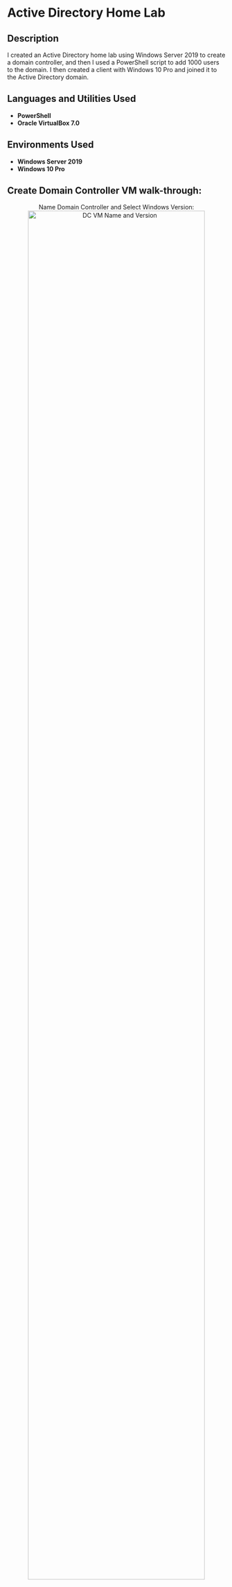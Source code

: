 <h1>Active Directory Home Lab</h1>


<h2>Description</h2>
I created an Active Directory home lab using Windows Server 2019 to create a domain controller, and then I used a PowerShell script to add 1000 users to the domain. I then created a client with Windows 10 Pro and joined it to the Active Directory domain.
<br />


<h2>Languages and Utilities Used</h2>

- <b>PowerShell</b> 
- <b>Oracle VirtualBox 7.0</b>

<h2>Environments Used </h2>

- <b>Windows Server 2019</b>
- <b>Windows 10 Pro</b>

<h2>Create Domain Controller VM walk-through:</h2>

<p align="center">
Name Domain Controller and Select Windows Version: <br/>
<img src="https://i.imgur.com/X01tWUV.jpeg" height="90%" width="90%" alt="DC VM Name and Version"/>
<br />
<br />
</p>
<p>
  I used Oracle VirtualBox to create a new virtual machine (VM) that would be the domain controller (DC). I named the virtual machine "DC" and then set the operating system version as "Other Windows (64-bit)" since the domain controller used Windows Server 2019.
</p>
<p align="center">
Allocate DC VM Hardware Resources:  <br/>
<img src="https://i.imgur.com/TeQur8M.jpeg" height="90%" width="90%" alt="DC VM Hardware"/>
<br />
<br />
</p>
<p>
  On the next menu screen I allocated hardware resources for the DC VM to use. 
</p>
<p align="center">
Load Windows Server 2019 ISO: <br/>
<img src="https://i.imgur.com/PukJZGc.jpeg" height="90%" width="90%" alt="DC VM Created"/>
<br />
<br />
<img src="https://i.imgur.com/UfabpJe.jpeg" height="90%" width="90%" alt="Load Server 2019 ISO"/>
<br />
<br />
</p>
<p>
  After creating the DC VM, I launched the DC VM and loaded the Windows Server 2019 ISO file to install the operating system. 
</p>


<h2>Configure Domain Controller VM Network Adapters walk-through:</h2>

<p>
  I configured the DC VM to use two network adapters, one for external Internet connections and another for internal client connections. The purpose of this is so that rather than internal clients having a direct Internet connection, the DC will filter network traffic for internal clients that is sent to or received from external networks.
</p>
<p align="center">
Launch Ethernet Settings:  <br/>
<img src="https://i.imgur.com/jDIrKeR.jpeg" height="90%" width="90%" alt="Ethernet Settings"/>
<br />
<br />
</p>
<p>
  In the Ethernet settings menu, I selected "Change adapter options" to configure the network adapaters. 
</p>
<p align="center">
Rename Network Adapters:  <br/>
<img src="https://i.imgur.com/3eWA6Yc.jpeg" height="90%" width="90%" alt="Rename Netowrk Adapters"/>
<br />
<br />
</p>
<p>
  The "Network Connections" menu contained the two network adapters for the DC, but they were labeled "Ethernet" and "Ethernet2." To identify which adapter was external-facing and which adapter was internal-facing, I viewed the IP address assigned to each adapter. One adapter was assigned a public IP address while the other was assigned an APIPA IP address. The Ethernet adapter with the public IP address received its IP address from my home router's DHCP server, so I knew this adapter was being used for external connections. The Ethernet adapter with the APIPA IP address was unable to contact the DHCP server of my home router because it was configured for internal connections only. I renamed each Ethernet adapter based on the type of connection they were configured for. 
</p>
<p align="center">
Assign IP Address to Internal Ethernet Adapter:  <br/>
<img src="https://i.imgur.com/HQac0Qs.jpeg" height="90%" width="90%" alt="Internal IP Address"/>
<br />
<br />
</p>
<p>
  Once the Ethernet adapters were correctly identified and labeled, I configured the IPv4 properties of the internal adapter to correct the APIPA issue. I assigned a static IP address of 172.16.0.1 with a subnet mask of 255.255.255.0. I used the loopback address of the internal adapter for its DNS server settings since Active Dirctory will automatically install DNS and use the DC itself for DNS. 
</p>


<h2>Active Directory Domain Services walk-through:</h2>

<p>
  Once the network adapters were properly configured, I installed Active Directory Domain Services to the DC. 
</p>
<p align="center">
Select "Add roles and features":  <br/>
<img src="https://i.imgur.com/DtltQdN.jpeg" height="90%" width="90%" alt="Add roles and features"/>
<br />
<br />
Install Active Directory Domain Services:  <br/>
<img src="https://i.imgur.com/bS3XEjq.jpeg" height="90%" width="90%" alt="Install Active Directory Domain Services"/>
<br />
<br />
Active Directory Domain Services Installation Complete:  <br/>
<img src="https://i.imgur.com/y305EOu.jpeg" height="90%" width="90%" alt="Active Directory Domain Services Install Complete"/>
<br />
<br />
</p>
<p align="center">
Promote Server to Domain Controller: <br/>
<img src="https://i.imgur.com/7hOrWMA.jpeg" height="90%" width="90%" alt="Promote Server to DC"/>
<br />
<br />
<p>
  After installing Active Directory Domain Services, I then promoted the server to a Domain Controller. This was done by clicking the flag next to the yellow triangle in the top menu, and then selecting "Promote this server to a domain controller."
</p>
<p align="center">
Add a New Forest: <br/>
<img src="https://i.imgur.com/R6ui6hH.jpeg" height="90%" width="90%" alt="Add New Forest"/>
<br />
<br />
</p>
<p>
  In the menu that appeared, I selected "Add a new forest" and then assiged "mydomain.com" as the root domain name. I then proceeded through the following menus and then installed the forest to the server.
</p>
<p align="center">
Launch Active Directory Users and Computers:  <br/>
<img src="https://i.imgur.com/iDmallm.jpeg" height="90%" width="90%" alt="AD Users and Computers"/>
<br />
<br />
</p>
<p>
  Next I launched the Active Directory Users and Computers tool from the Windows start menu to create a new organizational unit (OU).
</p>
<p align="center">
Create New Oranizational Unit: <br/>
<img src="https://i.imgur.com/qMSxdym.jpeg" height="90%" width="90%" alt="Create OU"/>
<br />
<br />
</p>
<p>
  In the Active Directory Users and Computers tool I right-clicked "mydomain.com," selected "New," and then selected "Organizational Unit."
</p>
<p align="center">
Assign Name to OU:  <br/>
<img src="https://i.imgur.com/yQ7yxUJ.jpeg" height="90%" width="90%" alt="Name OU"/>
<br />
<br />
</p>
<p>
  I then named the OU "_ADMINS."
</p>
<p align="center">
Create New User in _ADMINS OU:  <br/>
<img src="https://i.imgur.com/1cC9fSr.jpeg" height="90%" width="90%" alt="New User in _ADMINS OU"/>
<br />
<br />
</p>
<p>
  After I created the _ADMINS OU, I then created a new admin user in the OU. To do this, I right-clicked the _ADMINS OU, selected "New," and then selected "User."
</p>
<p align="center">
New User Information:  <br/>
<img src="https://i.imgur.com/fzZm2Mo.jpeg" height="90%" width="90%" alt="New User Information"/>
<br />
<br />
</p>
<p>
  In the next window I filled in the information to create the new user. 
</p>
<p align="center">
New User Password:  <br/>
<img src="https://i.imgur.com/0keZKWo.jpeg" height="90%" width="90%" alt="New User Password"/>
<br />
<br />
</p>
<p>
  After entering the information for the new user, I created the password for the new user account. 
</p>
<p align="center">
Add New Admin User to Domain Admins: <br/>
<img src="https://i.imgur.com/hGPiXQd.jpeg" height="90%" width="90%" alt="Add New Admin User to _ADMINS OU"/>
<br />
<br />
</p>
<p>
  After adding the user to the _ADMINS OU, I then added the user to Domain Admins to make them an administrator. 
</p>
<p align="center">
Sign in to Admin Account:  <br/>
<img src="https://i.imgur.com/1xU1Fhq.jpeg" height="90%" width="90%" alt="Sign in Admin"/>
<br />
<br />
</p>
<p>
  I signed in to the newly created admin account to verify it worked properly.
</p>



<h2>Routing and Remote Access Service walk-through:</h2>


<p align="center">  
Install Remote Access: <br/>
<img src="https://i.imgur.com/D9rCo0C.jpeg" height="90%" width="90%" alt="Install Remote Access"/>
<br />
<br />
<img src="https://i.imgur.com/ZQshbhS.jpeg" height="90%" width="90%" alt="Install routing"/>
<br />
<br />
</p>
<p>
  After signing in to the newly created admin account, I used the "Add roles and features" option in Server Manager to add Remote Access. This is how internal clients will connect to the internal Ethernet adapter of the DC so that the DC can then allow Internet connections for internal clients. 
</p>
<p align="center">
Configure Routing and Remote Access:  <br/>
<img src="https://i.imgur.com/HnLKlyB.jpeg" height="90%" width="90%" alt="Configure Routing and Remote Access"/>
<br />
<br />
<img src="https://i.imgur.com/g434Qqf.jpeg" height="90%" width="90%" alt="Configure Routing and Remote Access 2"/>
<br />
<br />
<img src="https://i.imgur.com/OjTg7BK.jpeg" height="90%" width="90%" alt="Select NAT"/>
<br />
<br />
<img src="https://i.imgur.com/Vk8Y9Vz.jpeg" height="90%" width="90%" alt="Select External NIC for NAT"/>
<br />
<br />
</p>
<p>
  After installing the Remote Access feature, I then configured Routing and Remote Access for the DC. To do this, I selected "Routing and Remote Access" from the Tools menu in Server Manager. Next I right-clicked the DC and selected "Configure and Enable Routing and Remote Access." I then selected NAT service and assigned it to the external Ethernet adapter. 
</p>


<h2>DHCP Service walk-through:</h2>


<p align="center">
Install DHCP Service:  <br/>
<img src="https://i.imgur.com/GXecHS6.jpeg" height="90%" width="90%" alt="Install DHCP"/>
<br />
<br />
</p>
<p>
  I selected "Add roles and features" to install the DHCP service to the DC.
</p>
<p align="center">
Launch DHCP Tool:  <br/>
<img src="https://i.imgur.com/lBJXVZ0.jpeg" height="90%" width="90%" alt="Launch DHCP"/>
<br />
<br />
</p>
<p>
  Next I began configuring the DHCP service by launching it from the Tools menu in Server Manager.
</p>
<p align="center">
Create and Name New DHCP Scope: <br/>
<img src="https://i.imgur.com/9sK1UGR.jpeg" height="90%" width="90%" alt="Name DHCP Scope"/>
<br />
<br />
</p>
<p>
  I created a new IPv4 scope and named it "172.16.0.100-200."
</p>
<p align="center">
Define DHCP Scope:  <br/>
<img src="https://i.imgur.com/Qu6jSFT.jpeg" height="90%" width="90%" alt="Define DHCP Scope"/>
<br />
<br />
</p>
<p>
  I then assigned the IP address range of 172.16.0.100-200 to the DHCP scope, as well as assigning a 24 bit subnet mask.
</p>
<p align="center">
Add Router for DHCP: <br/>
<img src="https://i.imgur.com/CG18mcO.jpeg" height="90%" width="90%" alt="Add Router for DHCP"/>
<br />
<br />
</p>
<p>
  Next, I assigned the internal Ethernet adapater of the DC as the router (default gateway) for the DHCP service. 
</p>
<p align="center">
Add Domain Name and DNS Servers to DHCP:  <br/>
<img src="https://i.imgur.com/uQLt5CU.jpeg" height="90%" width="90%" alt="Add Domain Name and DNS to DHCP"/>
<br />
<br />
</p>
<p>
  Finally, I assigned the domain name and DNS server to be used by the DHCP service. 
</p>


<h2>Add 1,000 Domain Users walk-through:</h2>


<p align="center">
Text File With Names:  <br/>
<img src="https://i.imgur.com/lPG3QtP.jpeg" height="90%" width="90%" alt="Name File"/>
<br />
<br />
</p>
<p>
  To add 1,000 domain users to my Active Directory environment, I used a text file containing 1,000 randomly generated names. 
</p>
<p align="center">
Run Windows PowerShell ISE as Administrator:  <br/>
<img src="https://i.imgur.com/Xdc1s4P.jpeg" height="90%" width="90%" alt="PowerShell ISE Admin"/>
<br />
<br />
</p>
<p>
  I launched Windows PowerShell ISE as Administrator to use for running my script that would add 1,000 domain users from the name file to my Active Directory environment. 
</p>
<p align="center">
Load Scipt into PowerShell ISE:  <br/>
<img src="https://i.imgur.com/PZTWu5T.jpeg" height="90%" width="90%" alt="Load Script"/>
<br />
<br />
</p>
<p align="center">
Change File Directory: <br/>
<img src="https://i.imgur.com/TWNdt1h.jpeg" height="90%" width="90%" alt="Change File Directory"/>
<br />
<br />
<img src="https://i.imgur.com/JbVZVyV.jpeg" height="90%" width="90%" alt="List Files"/>
<br />
<br />
</p>
<p>
  After loading in the script to be used, I changed the file directly to where the text file containing the 1,000 random names was located. 
</p>
<p align="center">
Execute Script:  <br/>
<img src="https://i.imgur.com/5uBt64z.jpeg" height="90%" width="90%" alt="Execute Script"/>
<br />
<br />
</p>
<p align="center">
Users Added to Active Directory Environment: <br/>
<img src="https://i.imgur.com/uadCLU6.jpeg" height="90%" width="90%" alt="Users Added"/>
<br />
<br />
</p>


<h2>Client VM walk-through:</h2>


<p align="center">
Client VM Created:  <br/>
<img src="https://i.imgur.com/sZaf7Jr.jpeg" height="90%" width="90%" alt="Client VM Created"/>
<br />
<br />
</p>
<p>
  I created another VM that was used as the client PC to connect to the Active Directory domain and allow the previously created users to access the domain. I set the network adapter for this VM to be internal only, so it could not connect to the Internet directly. Instead, the client PC would have to use the DC to connect to the Internet.
</p>
<p align="center">
Test Internet Connectivity for Client:  <br/>
<img src="https://i.imgur.com/WfHE41R.jpeg" height="90%" width="90%" alt="Internet Connectivity Client"/>
<br />
<br />
</p>
<p>
  To ensure Routing and Remote Access was properly working on the DC, I opened a command prompt on the client PC and pinged google.com. I also checked the network configuration of the client PC to ensure the DHCP service of the DC was properly working. 
</p>
<p align="center">
Change Client Name and Join Domain:  <br/>
<img src="https://i.imgur.com/c58SFfG.jpeg" height="90%" width="90%" alt="Change Client Name"/>
<br />
<br />
</p>
<p>
  I changed the name of the client PC so it could easily be identified. I then joined the client PC to the "mydomain.com" domain.
</p>
<p align="center">
Verify Client IP Address Lease:  <br/>
<img src="https://i.imgur.com/XMTkhIb.jpeg" height="90%" width="90%" alt="Client IP Address Lease"/>
<br />
<br />
</p>
<p>
  Using the DC, I verified that the client PC was properly assigned an IP address lease.
</p>
<p align="center">
Sign In as Domain User (dwillmore): <br/>
<img src="https://i.imgur.com/Febi3Hd.jpeg" height="90%" width="90%" alt="dwillmore"/>
<br />
<br />
</p>
<p>
  On the client PC I logged in to one of the user accounts created by the PowerShell script to verify Active Directory Services were properly working. 
</p>
<p align="center">
Verify Client Appears on DC:  <br/>
<img src="https://i.imgur.com/7JvoJEt.jpeg" height="90%" width="90%" alt="Client on DC"/>
<br />
<br />
</p>
<p>
  Finally, I verified the client PC properly appears as a Computer on the DC.
</p>




<!--
 ```diff
- text in red
+ text in green
! text in orange
# text in gray
@@ text in purple (and bold)@@
```
--!>
